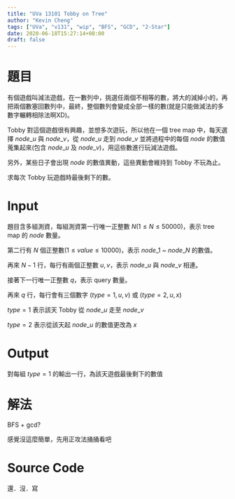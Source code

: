 ```yaml
---
title: "UVa 13101 Tobby on Tree"
author: "Kevin Cheng"
tags: ["UVa", "v131", "wip", "BFS", "GCD", "2-Star"]
date: 2020-06-18T15:27:14+08:00
draft: false
---
```


# 題目
有個遊戲叫減法遊戲，在一數列中，挑選任兩個不相等的數，將大的減掉小的，再把兩個數塞回數列中，最終，整個數列會變成全部一樣的數(就是只能做減法的多數字輾轉相除法啊XD)。

Tobby 對這個遊戲很有興趣，並想多次遊玩，所以他在一個 tree map 中，每天選擇 $node\_u$ 與 $node\_v$，從 $node\_u$ 走到 $node\_v$ 並將過程中的每個 $node$ 的數值蒐集起來(包含 $node\_u$ 及 $node\_v$)，用這些數進行玩減法遊戲。

另外，某些日子會出現 $node$ 的數值異動，這些異動會維持到 Tobby 不玩為止。

求每次 Tobby 玩遊戲時最後剩下的數。

<!--more-->

# Input
題目含多組測資，每組測資第一行唯一正整數 $N$($1 \le N \le 50000$)，表示 tree map 的 $node$ 數量。

第二行有 $N$ 個正整數($1 \le value \le 10000$)，表示 $node\_1$ ~ $node\_N$ 的數值。

再來 $N - 1$ 行，每行有兩個正整數 $u, v$，表示 $node\_u$ 與 $node\_v$ 相連。

接著下一行唯一正整數 $q$，表示 query 數量。

再來 $q$ 行，每行會有三個數字 ($type = 1, u, v$) 或 ($type = 2, u, x$)

$type = 1$ 表示該天 Tobby 從 $node\_u$ 走至 $node\_v$

$type = 2$ 表示從該天起 $node\_u$ 的數值更改為 $x$

# Output
對每組 $type = 1$ 的輸出一行，為該天遊戲最後剩下的數值

# 解法
BFS + gcd?

感覺沒這麼簡單，先用正攻法捅捅看吧

# Source Code
還．沒．寫

<!--{ {< readfile file="uva/v131/p13101-Tobby-on-Tree.py" highlight="py3" >}} -->
